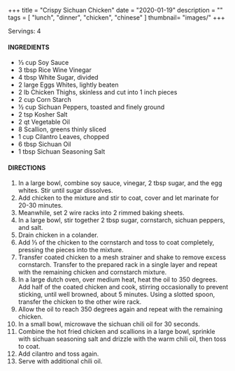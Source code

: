 +++
title = "Crispy Sichuan Chicken"
date = "2020-01-19"
description = ""
tags = [
    "lunch",
    "dinner",
    "chicken",
    "chinese"
]
thumbnail= "images/"
+++

Servings: 4 <!--more-->

#### INGREDIENTS 

* ⅓ cup Soy Sauce 
* 3 tbsp Rice Wine Vinegar 
* 4 tbsp White Sugar, divided 
* 2 large Eggs Whites, lightly beaten 
* 2 lb Chicken Thighs, skinless and cut into 1 inch pieces 
* 2 cup Corn Starch
* ½ cup Sichuan Peppers, toasted and finely ground 
* 2 tsp Kosher Salt 
* 2 qt Vegetable Oil 
* 8 Scallion, greens thinly sliced
* 1 cup Cilantro Leaves, chopped 
* 6 tbsp Sichuan Oil 
* 1 tbsp Sichuan Seasoning Salt 


#### DIRECTIONS 
1. In a large bowl, combine soy sauce, vinegar, 2 tbsp sugar, and the egg whites. Stir until sugar dissolves. 
2. Add chicken to the mixture and stir to coat, cover and let marinate for 20-30 minutes.  
3. Meanwhile, set 2 wire racks into 2 rimmed baking sheets. 
4. In a large bowl, stir together 2 tbsp sugar, cornstarch, sichuan peppers, and salt. 
5. Drain chicken in a colander. 
6. Add ⅓ of the chicken to the cornstarch and toss to coat completely, pressing the pieces into the mixture. 
7. Transfer coated chicken to a mesh strainer and shake to remove excess cornstarch. Transfer to the prepared rack in a single layer and repeat with the remaining chicken and cornstarch mixture. 
8. In a large dutch oven, over medium heat, heat the oil to 350 degrees. Add half of the coated chicken and cook, stirring occasionally to prevent sticking, until well browned, about 5 minutes. Using a slotted spoon, transfer the chicken to the other wire rack. 
9. Allow the oil to reach 350 degrees again and repeat with the remaining chicken. 
10. In a small bowl, microwave the sichuan chili oil for 30 seconds.
11. Combine the hot fried chicken and scallions in a large bowl, sprinkle with sichuan seasoning salt and drizzle with the warm chili oil, then toss to coat. 
12. Add cilantro and toss again. 
13. Serve with additional chili oil. 
